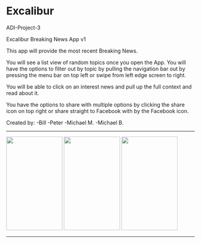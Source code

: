 # Excalibur
ADI-Project-3


Excalibur Breaking News App v1


This app will provide the most recent Breaking News. 

You will see a list view of random topics once you open the App. You will have the options to filter out by topic by pulling the navigation bar out by pressing the menu bar on top left or swipe from left edge screen to right. 

You will be able to click on an interest news and pull up the full context and read about it. 

You have the options to share with multiple options by clicking the share icon on top right or share straight to Facebook with by the Facebook icon.




Created by: 
-Bill
-Peter
-Michael M.
-Michael B.


-----------

<html>
<body>
<img src="http://i.imgur.com/E5LbY4i.png" width = "150" height = "250">
<img src="http://i.imgur.com/Dl0fB5w.png" width = "150" height = "250">
<img src="http://i.imgur.com/mfyRL0G.png" width = "150" height = "250">
</body>
</html>


-------------

